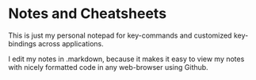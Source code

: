 # Notes and Cheatsheets

This is just my personal notepad for key-commands and customized
key-bindings across applications.

I edit my notes in .markdown, because it makes it easy to view my notes with
nicely formatted code in any web-browser using Github.
